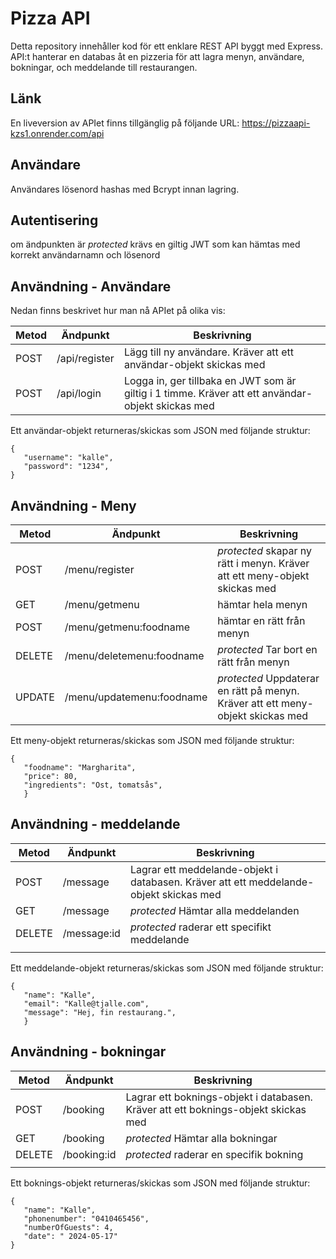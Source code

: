 # Pizza API
Detta repository innehåller kod för ett enklare REST API byggt med Express. API:t hanterar en databas åt en pizzeria för att lagra menyn, användare, bokningar, och meddelande till restaurangen.

## Länk
En liveversion av APIet finns tillgänglig på följande URL: https://pizzaapi-kzs1.onrender.com/api 

## Användare
Användares lösenord hashas med Bcrypt innan lagring.

## Autentisering
om ändpunkten är *protected* krävs en giltig JWT som kan hämtas med korrekt användarnamn och lösenord

## Användning - Användare
Nedan finns beskrivet hur man nå APIet på olika vis:

|Metod  |Ändpunkt     |Beskrivning                                                                           |
|-------|-------------|--------------------------------------------------------------------------------------|
|POST    |/api/register    |Lägg till ny användare. Kräver att ett användar-objekt skickas med                                                     |
|POST    |/api/login |Logga in, ger tillbaka en JWT som är giltig i 1 timme. Kräver att ett användar-objekt skickas med                                              |


Ett användar-objekt returneras/skickas som JSON med följande struktur:
```
{
   "username": "kalle",
   "password": "1234",
}
```
## Användning - Meny

|Metod  |Ändpunkt     |Beskrivning                                                                           |
|-------|-------------|--------------------------------------------------------------------------------------|
|POST    |/menu/register     | *protected* skapar ny rätt i menyn. Kräver att ett meny-objekt skickas med                                                  |
|GET    |/menu/getmenu | hämtar hela menyn                                               |
|POST   |/menu/getmenu:foodname      |hämtar en rätt från menyn                            |
|DELETE    |/menu/deletemenu:foodname  |*protected* Tar bort en rätt från menyn|
|UPDATE |/menu/updatemenu:foodname  |*protected* Uppdaterar en rätt på menyn. Kräver att ett meny-objekt skickas med                                                       |

Ett meny-objekt returneras/skickas som JSON med följande struktur:
```
{
   "foodname": "Margharita",
   "price": 80,
   "ingredients": "Ost, tomatsås",
   }
```

## Användning - meddelande

|Metod  |Ändpunkt     |Beskrivning                                                                           |
|-------|-------------|--------------------------------------------------------------------------------------|
|POST    |/message     | Lagrar ett meddelande-objekt i databasen. Kräver att ett meddelande-objekt skickas med                                                     |
|GET    |/message |*protected* Hämtar alla meddelanden                                               |
|DELETE   |/message:id    | *protected* raderar ett specifikt meddelande                           |
                                                      |

Ett meddelande-objekt returneras/skickas som JSON med följande struktur:
```
{
   "name": "Kalle",
   "email": "Kalle@tjalle.com",
   "message": "Hej, fin restaurang.",
   }
```
## Användning - bokningar

|Metod  |Ändpunkt     |Beskrivning                                                                           |
|-------|-------------|--------------------------------------------------------------------------------------|
|POST    |/booking     | Lagrar ett boknings-objekt i databasen. Kräver att ett boknings-objekt skickas med                                                     |
|GET    |/booking |*protected* Hämtar alla bokningar                                               |
|DELETE   |/booking:id    | *protected* raderar en specifik bokning                          |
                                                      |

Ett boknings-objekt returneras/skickas som JSON med följande struktur:
```
{
   "name": "Kalle",
   "phonenumber": "0410465456",
   "numberOfGuests": 4,
   "date": " 2024-05-17"
}
```
